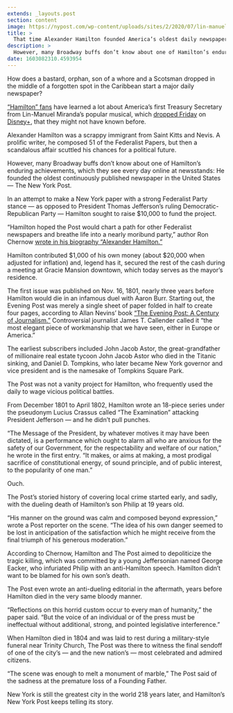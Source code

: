 ```yaml
--- 
extends: _layouts.post 
section: content 
image: https://nypost.com/wp-content/uploads/sites/2/2020/07/lin-manuel-miranda-alexander-hamilton-nypost.jpg?quality=90&strip=all&w=1200 
title: > 
  That time Alexander Hamilton founded America’s oldest daily newspaper 
description: > 
  However, many Broadway buffs don’t know about one of Hamilton’s enduring achievements, which they see every day online at newsstands: He founded the oldest continuously published newspaper in the United States — The New York Post.The Post was not a vanity project for Hamilton, who frequently used the daily to wage vicious political battles.From December 1801 to April 1802, Hamilton wrote an 18-piece series under the pseudonym Lucius Crassus called “The Examination” attacking President Jefferson — and he didn’t pull punches.The Post even wrote an anti-dueling editorial in the aftermath, years before Hamilton died in the very same bloody manner.New York is still the greatest city in the world 218 years later, and Hamilton’s New York Post keeps telling its story. 
date: 1603082310.4593954 
--- 
```

<div><p>How does a bastard, orphan, son of a whore and a Scotsman dropped in the middle of a forgotten spot in the Caribbean start a major daily newspaper?</p>
<p><a href="https://nypost.com/2020/06/30/hamilton-review-musical-loses-edge-but-reveals-tenderness/" target="_blank" rel="noopener noreferrer">&#8220;Hamilton&#8221; fans</a> have learned a lot about America&#8217;s first Treasury Secretary from Lin-Manuel Miranda&#8217;s popular musical, which <a href="https://nypost.com/2020/06/30/how-to-watch-hamilton-when-it-drops-on-disney/" target="_blank" rel="noopener noreferrer">dropped Friday</a> on <a href="http://disneyplus.bn5x.net/yVVmy" target="_blank" rel="nofollow noopener noreferrer">Disney+</a>, that they might not have known before.</p>
<p>Alexander Hamilton was a scrappy immigrant from Saint Kitts and Nevis. A prolific writer, he composed 51 of the Federalist Papers, but then a scandalous affair scuttled his chances for a political future.</p>
<p>However, many Broadway buffs don&#8217;t know about one of Hamilton&#8217;s enduring achievements, which they see every day online at newsstands: He founded the oldest continuously published newspaper in the United States &#8212; The New York Post.</p>
<p>In an attempt to make a New York paper with a strong Federalist Party stance &#8212; as opposed to President Thomas Jefferson&#8217;s ruling Democratic-Republican Party &#8212; Hamilton sought to raise $10,000 to fund the project.</p>
<p>&#8220;Hamilton hoped the Post would chart a path for other Federalist newspapers and breathe life into a nearly moribund party,&#8221; author Ron Chernow <a href="https://www.amazon.com/dp/B01FHYZWFQ/ref=dp-kindle-redirect?tag=nypost-20" target="_blank" rel="nofollow noopener noreferrer">wrote in his biography &#8220;Alexander Hamilton.&#8221;</a></p>
<p>Hamilton contributed $1,000 of his own money (about $20,000 when adjusted for inflation) and, legend has it, secured the rest of the cash during a meeting at Gracie Mansion downtown, which today serves as the mayor&#8217;s residence.</p>
<p>The first issue was published on Nov. 16, 1801, nearly three years before Hamilton would die in an infamous duel with Aaron Burr. Starting out, the Evening Post was merely a single sheet of paper folded in half to create four pages, according to Allan Nevins&#8217; book <a href="https://www.amazon.com/Evening-Post-Century-Journalism/dp/1011486849/ref=sr_1_1?tag=nypost-20" target="_blank" rel="nofollow noopener noreferrer">&#8220;The Evening Post: A Century of Journalism.&#8221;</a> Controversial journalist James T. Callender called it &#8220;the most elegant piece of workmanship that we have seen, either in Europe or America.&#8221;</p>
<p>The earliest subscribers included John Jacob Astor, the great-grandfather of millionaire real estate tycoon John Jacob Astor who died in the Titanic sinking, and Daniel D. Tompkins, who later became New York governor and vice president and is the namesake of Tompkins Square Park.</p>
<p>The Post was not a vanity project for Hamilton, who frequently used the daily to wage vicious political battles.</p>
<p>From December 1801 to April 1802, Hamilton wrote an 18-piece series under the pseudonym Lucius Crassus called &#8220;The Examination&#8221; attacking President Jefferson &#8212; and he didn&#8217;t pull punches.</p>
<p>&#8220;The Message of the President, by whatever motives it may have been dictated, is a performance which ought to alarm all who are anxious for the safety of our Government, for the respectability and welfare of our nation,&#8221; he wrote in the first entry. &#8220;It makes, or aims at making, a most prodigal sacrifice of constitutional energy, of sound principle, and of public interest, to the popularity of one man.&#8221;</p>
<p>Ouch.</p>
<p>The Post&#8217;s storied history of covering local crime started early, and sadly, with the dueling death of Hamilton&#8217;s son Philip at 19 years old.</p>
<p>&#8220;His manner on the ground was calm and composed beyond expression,&#8221; wrote a Post reporter on the scene. &#8220;The idea of his own danger seemed to be lost in anticipation of the satisfaction which he might receive from the final triumph of his generous moderation.&#8221;</p>
<p>According to Chernow, Hamilton and The Post aimed to depoliticize the tragic killing, which was committed by a young Jeffersonian named George Eacker, who infuriated Philip with an anti-Hamilton speech. Hamilton didn&#8217;t want to be blamed for his own son&#8217;s death.</p>
<p>The Post even wrote an anti-dueling editorial in the aftermath, years before Hamilton died in the very same bloody manner.</p>
<p>&#8220;Reflections on this horrid custom occur to every man of humanity,&#8221; the paper said. &#8220;But the voice of an individual or of the press must be ineffectual without additional, strong, and pointed legislative interference.&#8221;</p>
<p>When Hamilton died in 1804 and was laid to rest during a military-style funeral near Trinity Church, The Post was there to witness the final sendoff of one of the city&#8217;s &#8212; and the new nation&#8217;s &#8212; most celebrated and admired citizens.</p>
<p>&#8220;The scene was enough to melt a monument of marble,&#8221; The Post said of the sadness at the premature loss of a Founding Father.</p>
<p>New York is still the greatest city in the world 218 years later, and Hamilton&#8217;s New York Post keeps telling its story.</p>
<p></p>
			</div>